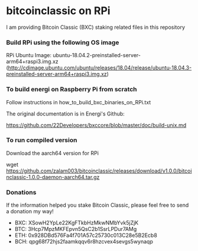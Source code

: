 # bitcoinclassic on RPi
I am providing Bitcoin Classic (BXC) staking related files in this repository

### Build RPi using the following OS image
RPi Ubuntu Image: ubuntu-18.04.2-preinstalled-server-arm64+raspi3.img.xz (http://cdimage.ubuntu.com/ubuntu/releases/18.04/release/ubuntu-18.04.3-preinstalled-server-arm64+raspi3.img.xz)

### To build energi on Raspberry Pi from scratch
Follow instructions in how_to_build_bxc_binaries_on_RPi.txt

The original documentation is in Energi's Github:

   https://github.com/22Developers/bxccore/blob/master/doc/build-unix.md

### To run compiled version
Download the aarch64 version for RPi 

   wget https://github.com/zalam003/bitcoinclassic/releases/download/v1.0.0/bitcoinclassic-1.0.0-daemon-aarch64.tar.gz


### Donations
If the information helped you stake Bitcoin Classic, please feel free to send a donation my way!

* BXC: XSowH2YpLe22KgFTkbHzMkwNMbYvk5jZjK
* BTC: 3Hcp7MpzMKFEpvn5QsC2b1SsrLPDur7AMg
* ETH: 0x928DBd576Fa4f701A57c25730c013C28e5B2Ecb8
* BCH: qpg68f72hjs2faamkqqv6r8hzcvex4sevgs5wynaqp
